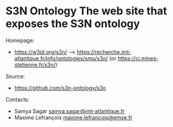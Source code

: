 S3N Ontology
The web site that exposes the S3N ontology
===

Homepage:
* https://w3id.org/s3n/ --> https://recherche.imt-atlantique.fr/info/ontologies/sms/s3n/   (or https://ci.mines-stetienne.fr/s3n/)

Source:
* https://github.com/s3n-ontology/s3n

Contacts: 
* Samya Sagar <samya.sagar@imt-atlantique.fr>
* Maxime Lefrançois <maxime.lefrancois@emse.fr>
